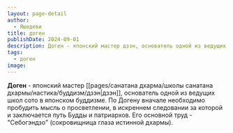 ```yaml
---
layout: page-detail
author:
  - Яшодеви
title: доген
publishDate: 2024-09-01
description: Доген - японский мастер дзэн, основатель одной из ведущих школ сото в японском буддизме. По Догену вначале необходимо пробудить мысль о просветлении, в искреннем следовании за которой и заключается путь Будды и патриархов. Его основной труд - "Себогэндзо" Сокровищница глаза истинной дхармы.
tags:
  - доген
image:
---
```

**Доген** - японский мастер [[pages/санатана дхарма/школы санатана дхармы/настика/буддизм/дзэн|дзэн]], основатель одной из ведущих школ сото в японском буддизме. По Догену вначале необходимо пробудить мысль о просветлении, в искреннем следовании за которой и заключается путь Будды и патриархов. Его основной труд - "Себогэндзо" (сокровищница глаза истинной дхармы).

